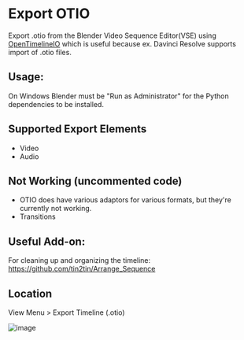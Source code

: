 # Export OTIO
Export .otio from the Blender Video Sequence Editor(VSE) using [OpenTimelineIO](https://github.com/PixarAnimationStudios/OpenTimelineIO) which is useful because ex. Davinci Resolve supports import of .otio files. 

## Usage:
On Windows Blender must be "Run as Administrator" for the Python dependencies to be installed.

## Supported Export Elements
- Video
- Audio

## Not Working (uncommented code)
- OTIO does have various adaptors for various formats, but they're currently not working.
- Transitions

## Useful Add-on:
For cleaning up and organizing the timeline: https://github.com/tin2tin/Arrange_Sequence

## Location
View Menu > Export Timeline (.otio)

![image](https://github.com/tin2tin/VSE_OTIO_Export/assets/1322593/f3e7d55d-c0b3-4dfe-b446-5a65ebb1517a)



